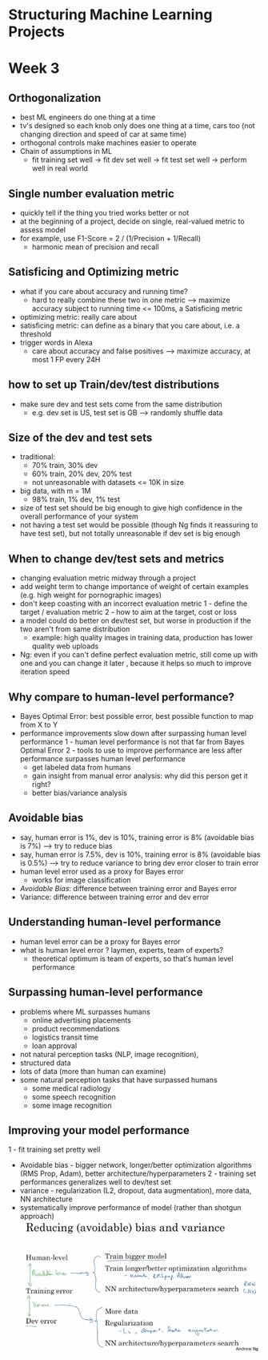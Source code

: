 # Structuring Machine Learning Projects 
# Week 3

## Orthogonalization

- best ML engineers do one thing at a time
- tv's designed so each knob only does one thing at a time, cars too (not changing direction and speed of car at same time)
- orthogonal controls make machines easier to operate
- Chain of assumptions in ML
  - fit training set well -> fit dev set well -> fit test set well -> perform well in real world

## Single number evaluation metric

- quickly tell if the thing you tried works better or not
- at the beginning of a project, decide on single, real-valued metric to assess model 
- for example, use F1-Score = 2 / (1/Precision + 1/Recall) 
  - harmonic mean of precision and recall
  
## Satisficing and Optimizing metric

- what if you care about accuracy and running time?
  - hard to really combine these two in one metric
  --> maximize accuracy subject to running time <= 100ms, a Satisficing metric
- optimizing metric: really care about
- satisficing metric: can define as a binary that you care about, i.e. a threshold
- trigger words in Alexa
  - care about accuracy and false positives
  --> maximize accuracy, at most 1 FP every 24H
  
## how to set up Train/dev/test distributions

- make sure dev and test sets come from the same distribution
  - e.g. dev set is US, test set is GB
  --> randomly shuffle data

## Size of the dev and test sets

- traditional:
  - 70% train, 30% dev
  - 60% train, 20% dev, 20% test
  - not unreasonable with datasets <= 10K in size
- big data, with m = 1M
  - 98% train, 1% dev, 1% test
- size of test set should be big enough to give high confidence in the overall performance of your system
- not having a test set would be possible (though Ng finds it reassuring to have test set), but not totally unreasonable if dev set is big enough

## When to change dev/test sets and metrics

- changing evaluation metric midway through a project
- add weight term to change importance of weight of certain examples (e.g. high weight for pornographic images)
- don't keep coasting with an incorrect evaluation metric
1 - define the target / evaluation metric
2 - how to aim at the target, cost or loss
- a model could do better on dev/test set, but worse in production if the two aren't from same distribution 
  - example: high quality images in training data, production has lower quality web uploads
- Ng: even if you can't define perfect evaluation metric, still come up with one and you can change it later  , because it helps so much to improve iteration speed

## Why compare to human-level performance?

- Bayes Optimal Error: best possible error, best possible function to map from X to Y
- performance improvements slow down after surpassing human level performance
  1 - human level performance is not that far from Bayes Optimal Error
  2 - tools to use to improve performance are less after performance surpasses human level performance
    - get labeled data from humans 
    - gain insight from manual error analysis: why did this person get it right?
    - better bias/variance analysis
    
## Avoidable bias

- say, human error is 1%, dev is 10%, training error is 8% (avoidable bias is 7%) --> try to reduce bias
- say, human error is 7.5%, dev is 10%, training error is 8% (avoidable bias is 0.5%) --> try to reduce variance to bring dev error closer to train error
- human level error used as a proxy for Bayes error
  - works for image classification
- *Avoidable Bias*: difference between training error and Bayes error
- Variance: difference between training error and dev error

## Understanding human-level performance

- human level error can be a proxy for Bayes error
- what is human level error ? laymen, experts, team of experts?
  - theoretical optimum is team of experts, so that's human level performance

## Surpassing human-level performance

- problems where ML surpasses humans
  - online advertising placements
  - product recommendations
  - logistics transit time
  - loan approval
- not natural perception tasks (NLP, image recognition), 
- structured data
- lots of data (more than human can examine)
- some natural perception tasks that have surpassed humans
  - some medical radiology
  - some speech recognition
  - some image recognition

## Improving your model performance

1 - fit training set pretty well
  - Avoidable bias - bigger network, longer/better optimization algorithms (RMS Prop, Adam), better architecture/hyperparameters
2 - training set performances generalizes well to dev/test set
  - variance - regularization (L2, dropout, data augmentation), more data, NN architecture
- systematically improve performance of model (rather than shotgun approach)
![img](https://github.com/chriseal/deep_learning_ai/blob/master/3_StructuringMachineLearningProjects/week1/3wk1_toolbox_to_improve.png)
